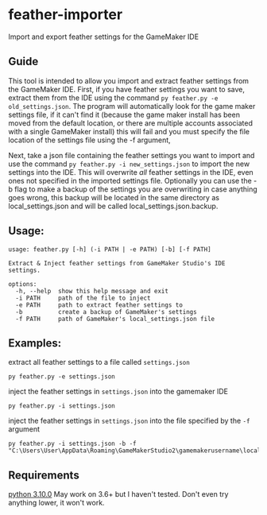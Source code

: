 # feather-importer
Import and export feather settings for the GameMaker IDE

## Guide

This tool is intended to allow you import and extract feather settings from the GameMaker IDE.
First, if you have feather settings you want to save, extract them from the IDE using the command `py feather.py -e old_settings.json`.
The program will automatically look for the game maker settings file, if it can't find it (because the game maker install has been moved
from the default location, or there are multiple accounts associated with a single GameMaker install) this will fail and you must specify
the file location of the settings file using the -f argument,

Next, take a json file containing the feather settings you want to import and use the command `py feather.py -i new_settings.json` to import
the new settings into the IDE. This will overwrite *all* feather settings in the IDE, even ones not specified in the imported settings file.
Optionally you can use the -b flag to make a backup of the settings you are overwriting in case anything goes wrong, this backup will be located
in the same directory as local_settings.json and will be called local_settings.json.backup.


## Usage:
```
usage: feather.py [-h] (-i PATH | -e PATH) [-b] [-f PATH]

Extract & Inject feather settings from GameMaker Studio's IDE settings.

options:
  -h, --help  show this help message and exit
  -i PATH     path of the file to inject
  -e PATH     path to extract feather settings to
  -b          create a backup of GameMaker's settings
  -f PATH     path of GameMaker's local_settings.json file
```
## Examples:

extract all feather settings to a file called `settings.json`
```
py feather.py -e settings.json
```

inject the feather settings in `settings.json` into the gamemaker IDE 
```
py feather.py -i settings.json
```

inject the feather settings in `settings.json` into the file specified by the `-f` argument
```
py feather.py -i settings.json -b -f "C:\Users\User\AppData\Roaming\GameMakerStudio2\gamemakerusername\local_settings.json"
```

## Requirements
<a href='https://www.python.org/downloads/'> python 3.10.0</a>
May work on 3.6+ but I haven't tested.
Don't even try anything lower, it won't work.
